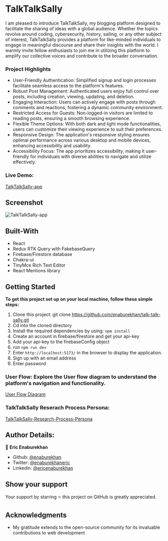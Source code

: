 # TalkTalkSally

I am pleased to introduce TalkTalkSally, my blogging platform designed to facilitate the sharing of ideas with a global audience. Whether the topics revolve around coding, cybersecurity, history, sailing, or any other subject of interest, TalkTalkSally provides a platform for like-minded individuals to engage in meaningful discourse and share their insights with the world. I warmly invite fellow enthusiasts to join me in utilizing this platform to amplify our collective voices and contribute to the broader conversation.

### Project Highlights

- User-Friendly Authentication: Simplified signup and login processes facilitate seamless access to the platform's features.
- Robust Post Management: Authenticated users enjoy full control over posts, including creation, viewing, updating, and deletion.
- Engaging Interaction: Users can actively engage with posts through comments and reactions, fostering a dynamic community environment.
- Restricted Access for Guests: Non-logged-in visitors are limited to reading posts, ensuring a smooth browsing experience.
- Flexible Theme Options: With both dark and light mode functionalities, users can customize their viewing experience to suit their preferences.
- Responsive Design: The application's responsive styling ensures optimal performance across various desktop and mobile devices, enhancing accessibility and usability.
- Accessibility Focus: The app prioritizes accessibility, making it user-friendly for individuals with diverse abilities to navigate and utilize effectively.

### Live Demo:

[TalkTalkSally-app](https://talk-talk-sally-blog.netlify.app)

## Screenshot

![TalkTalkSally-app](https://github.com/enaburekhan/talk-talk-sally/assets/51296741/59144613-c59d-44b1-a4cd-31d13dafbc57)

## Built-With

- React
- Redux RTK Query with FakebaseQuery
- Firebase/Firestore database
- Chakra-ui
- TinyMce Rich Text Editor
- React Mentions library

## Getting Started

**To get this project set up on your local machine, follow these simple steps:**

1. Clone this project: git clone https://github.com/enaburekhan/talk-talk-sally.git
2. Cd into the cloned directory
3. Install the required dependencies by using: `npm install`
4. Create an account in firebase/firestore and get your api-key
5. Add your api-key to the firebaseConfig object
6. run `npm run dev`
7. Enter `http://localhost:5173/` in the browser to display the application.
8. Sign up with an email address
9. Enter password

### User Flow: Explore the User flow diagram to understand the platform's navigation and functionality.

[User Flow Diagram](https://www.figma.com/file/cECuBfzfqbf3SRqzLjYNAS/User-flow-Diagram?type=whiteboard&node-id=0%3A1&t=EaCekOzbMEMBlSCI-1)

### TalkTalkSally Reserach Process Persona:

[TalkTalkSally-Research-Process-Persona](https://docs.google.com/document/d/1Wv_gUCJhS3Ef9haIkkjS0rfZDTxoJ0aJMBY7zFKEiZ0/edit?usp=sharing)

## Author Details:

👤 **Eric Enaburekhan**

- Github: [@enaburekhan](https://github.com/enaburekhan)
- Twitter: [@enaburekhaneric](https://twitter.com/enaburekhaneric)
- Linkedin: [@ericenaburekhan](https://www.linkedin.com/in/eric-enaburekhan-801a28100/)

## Show your support

Your support by starring ⭐ this project on GitHub is greatly appreciated.

## Acknowledgments

- My gratitude extends to the open-source community for its invaluable contributions to web development
